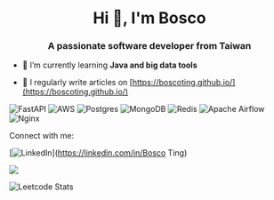<h1 align="center">Hi 👋, I'm Bosco</h1>
<h3 align="center">A passionate software developer from Taiwan</h3>

- 🌱 I’m currently learning **Java and big data tools**

- 📝 I regularly write articles on [https://boscoting.github.io/](https://boscoting.github.io/)

![FastAPI](https://img.shields.io/badge/FastAPI-005571?style=flat&logo=fastapi)
![AWS](https://img.shields.io/badge/AWS-%23FF9900.svg?style=flat&logo=amazon-aws&logoColor=white) 
![Postgres](https://img.shields.io/badge/postgres-%23316192.svg?style=flat&logo=postgresql&logoColor=white)
![MongoDB](https://img.shields.io/badge/MongoDB-%234ea94b.svg?style=flat&logo=mongodb&logoColor=white) 
![Redis](https://img.shields.io/badge/redis-%23DD0031.svg?style=flat&logo=redis&logoColor=white) 
![Apache Airflow](https://img.shields.io/badge/Apache%20Airflow-017CEE?style=flat&logo=Apache%20Airflow&logoColor=white)
![Nginx](https://img.shields.io/badge/nginx-%23009639.svg?style=flat&logo=nginx&logoColor=white)

Connect with me:

[![LinkedIn](https://img.shields.io/badge/LinkedIn-%230077B5.svg?logo=linkedin&logoColor=white)](https://linkedin.com/in/Bosco Ting) 

![](https://github-readme-stats.vercel.app/api/top-langs/?username=BoscoTing&theme=nord&hide_border=true&include_all_commits=false&count_private=false&layout=compact)

![Leetcode Stats](https://leetcard.jacoblin.cool/BoscoTing?theme=nord)
